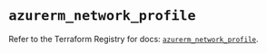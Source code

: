 # `azurerm_network_profile`

Refer to the Terraform Registry for docs: [`azurerm_network_profile`](https://registry.terraform.io/providers/hashicorp/azurerm/4.35.0/docs/resources/network_profile).

